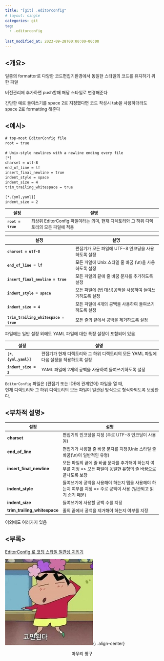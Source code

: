 ```yaml
---
title: "[git] .editorconfig"
# layout: single
categories: git
tag: 
  - .editorconfig

last_modified_at: 2023-09-28T00:00:00-00:00
---
```


\<개요\> 
---

일종의 formattor로 다양한 코드편집기환경에서 동일한 스타일의 코드를 유지하기 위한 파일

버전관리에 추가하면 push할때 해당 스타일로 변경해준다

간단한 예로 들여쓰기를 space 2로 지정했다면 코드 작성시 tab을 사용하더라도 space 2로 formatting 해준다

\<예시\> 
---

```
# top-most EditorConfig file
root = true

# Unix-style newlines with a newline ending every file 
[*]
charset = utf-8
end_of_line = lf
insert_final_newline = true
indent_style = space
indent_size = 4
trim_trailing_whitespace = true

[*.{yml,yaml}]
indent_size = 2
```

| 설정 | 설명 |
| --- | --- |
|**`root = true`** | 최상위 EditorConfig 파일이라는 의미, 현재 디렉토리와 그 하위 디렉토리의 모든 파일에 적용 |

| 설정 | 설명 |
| --- | --- |
| **`charset = utf-8`** | 편집기가 모든 파일에 UTF-8 인코딩을 사용하도록 설정 |
| **`end_of_line = lf`** | 모든 파일에 Unix 스타일 줄 바꿈 (\n)을 사용하도록 설정 |
| **`insert_final_newline = true`** | 모든 파일의 끝에 줄 바꿈 문자를 추가하도록 설정 |
| **`indent_style = space`** | 모든 파일에 (탭 대신)공백을 사용하여 들여쓰기하도록 설정 |
| **`indent_size = 4`** | 모든 파일에 4개의 공백을 사용하여 들여쓰기하도록 설정 |
| **`trim_trailing_whitespace = true`** | 모든 줄의 끝에서 공백을 제거하도록 설정 |

파일에는 일반 설정 외에도 YAML 파일에 대한 특정 설정이 포함되어 있음   

| 설정 | 설명 |
| --- | --- |
| **`[*.{yml,yaml}]`** | 편집기가 현재 디렉토리와 그 하위 디렉토리의 모든 YAML 파일에 다음 설정을 적용하도록 설정 |
| **`indent_size = 2`** | YAML 파일에 2개의 공백을 사용하여 들여쓰기하도록 설정 |

`EditorConfig` 파일은 {편집기 또는 IDE에 관계없이} 파일을 열 때,   
현재 디렉토리와 그 하위 디렉토리의 모든 파일이 일관된 방식으로 형식화되도록 보장한다.

\<부차적 설명\> 
---

| 설정 | 설명 |
| --- | --- |
| **charset** | 편집기의 인코딩을 지정 (주로 UTF-8 인코딩이 사용됨) |
| **end_of_line** | 편집기가 사용할 줄 바꿈 문자를 지정(Unix 스타일 줄 바꿈(\n)이 일반적인 유형) |
| **insert_final_newline** | 모든 파일의 끝에 줄 바꿈 문자를 추가해야 하는지 여부를 지정 => 모든 파일이 동일한 유형의 줄 바꿈으로 끝나도록 보장 |   
| **indent_style** | 들여쓰기에 공백을 사용해야 하는지 탭을 사용해야 하는지 여부를 지정 => 주로 공백이 사용 (일관되고 읽기 쉽기 때문) |
| **indent_size** | 들여쓰기에 사용할 공백 수를 지정 |
| **trim_trailing_whitespace** | 줄의 끝에서 공백을 제거해야 하는지 여부를 지정 |

이외에도 여러가지 있음

\<부록\> 
--- 

[EditorConfig 로 코딩 스타일 일관성 지키기](https://www.lesstif.com/software-architect/editorconfig-maintain-consistent-coding-styles-129008089.html)

![img](../../assets/img/thumbnail/git2.jpg){: .align-center}
<div align="center">  
  마무리 짱구
</div>